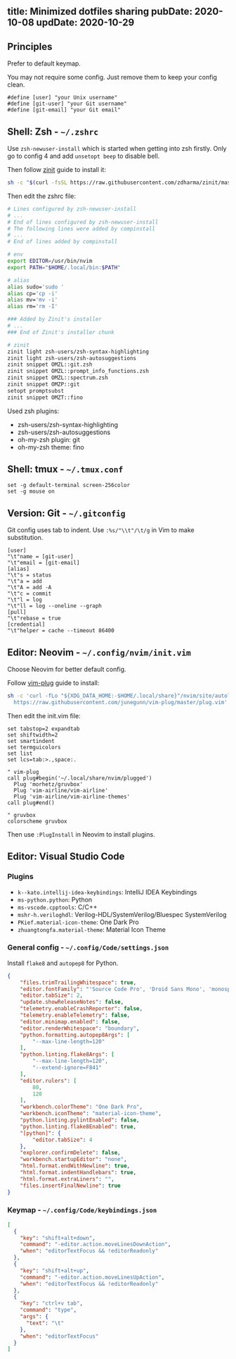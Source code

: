 title: Minimized dotfiles sharing
pubDate: 2020-10-08
updDate: 2020-10-29
---
## Principles

Prefer to default keymap.

You may not require some config.
Just remove them to keep your config clean.

```
#define [user] "your Unix username"
#define [git-user] "your Git username"
#define [git-email] "your Git email"
```

## Shell: Zsh - `~/.zshrc`

Use `zsh-newuser-install` which is started when getting into zsh firstly.
Only go to config 4 and add `unsetopt beep` to disable bell.

Then follow [zinit](https://github.com/zdharma/zinit) guide to install it:

```bash
sh -c "$(curl -fsSL https://raw.githubusercontent.com/zdharma/zinit/master/doc/install.sh)"
```

Then edit the zshrc file:

```bash
# Lines configured by zsh-newuser-install
# ...
# End of lines configured by zsh-newuser-install
# The following lines were added by compinstall
# ...
# End of lines added by compinstall

# env
export EDITOR=/usr/bin/nvim
export PATH="$HOME/.local/bin:$PATH"

# alias
alias sudo='sudo '
alias cp='cp -i'
alias mv='mv -i'
alias rm='rm -I'

### Added by Zinit's installer
# ...
### End of Zinit's installer chunk

# zinit
zinit light zsh-users/zsh-syntax-highlighting
zinit light zsh-users/zsh-autosuggestions
zinit snippet OMZL::git.zsh
zinit snippet OMZL::prompt_info_functions.zsh
zinit snippet OMZL::spectrum.zsh
zinit snippet OMZP::git
setopt promptsubst
zinit snippet OMZT::fino
```

Used zsh plugins:

- zsh-users/zsh-syntax-highlighting
- zsh-users/zsh-autosuggestions
- oh-my-zsh plugin: git
- oh-my-zsh theme: fino

## Shell: tmux - `~/.tmux.conf`

```
set -g default-terminal screen-256color
set -g mouse on
```

## Version: Git - `~/.gitconfig`

Git config uses tab to indent.
Use `:%s/"\\t"/\t/g` in Vim to make substitution.

```
[user]
"\t"name = [git-user]
"\t"email = [git-email]
[alias]
"\t"s = status
"\t"a = add
"\t"A = add -A
"\t"c = commit
"\t"l = log
"\t"ll = log --oneline --graph
[pull]
"\t"rebase = true
[credential]
"\t"helper = cache --timeout 86400
```

## Editor: Neovim - `~/.config/nvim/init.vim`

Choose Neovim for better default config.

Follow [vim-plug](https://github.com/junegunn/vim-plug) guide to install:

```bash
sh -c 'curl -fLo "${XDG_DATA_HOME:-$HOME/.local/share}"/nvim/site/autoload/plug.vim --create-dirs \
  https://raw.githubusercontent.com/junegunn/vim-plug/master/plug.vim'
```

Then edit the init.vim file:

```vim
set tabstop=2 expandtab
set shiftwidth=2
set smartindent
set termguicolors
set list
set lcs=tab:>.,space:.

" vim-plug
call plug#begin('~/.local/share/nvim/plugged')
  Plug 'morhetz/gruvbox'
  Plug 'vim-airline/vim-airline'
  Plug 'vim-airline/vim-airline-themes'
call plug#end()

" gruvbox
colorscheme gruvbox
```

Then use `:PlugInstall` in Neovim to install plugins.

## Editor: Visual Studio Code

### Plugins

- `k--kato.intellij-idea-keybindings`: IntelliJ IDEA Keybindings
- `ms-python.python`: Python
- `ms-vscode.cpptools`: C/C++
- `mshr-h.veriloghdl`: Verilog-HDL/SystemVerilog/Bluespec SystemVerilog
- `PKief.material-icon-theme`: One Dark Pro
- `zhuangtongfa.material-theme`: Material Icon Theme

### General config - `~/.config/Code/settings.json`

Install `flake8` and `autopep8` for Python.

```json
{
    "files.trimTrailingWhitespace": true,
    "editor.fontFamily": "'Source Code Pro', 'Droid Sans Mono', 'monospace', monospace, 'Droid Sans Fallback'",
    "editor.tabSize": 2,
    "update.showReleaseNotes": false,
    "telemetry.enableCrashReporter": false,
    "telemetry.enableTelemetry": false,
    "editor.minimap.enabled": false,
    "editor.renderWhitespace": "boundary",
    "python.formatting.autopep8Args": [
        "--max-line-length=120"
    ],
    "python.linting.flake8Args": [
        "--max-line-length=120",
        "--extend-ignore=F841"
    ],
    "editor.rulers": [
        80,
        120
    ],
    "workbench.colorTheme": "One Dark Pro",
    "workbench.iconTheme": "material-icon-theme",
    "python.linting.pylintEnabled": false,
    "python.linting.flake8Enabled": true,
    "[python]": {
        "editor.tabSize": 4
    },
    "explorer.confirmDelete": false,
    "workbench.startupEditor": "none",
    "html.format.endWithNewline": true,
    "html.format.indentHandlebars": true,
    "html.format.extraLiners": "",
    "files.insertFinalNewline": true
}
```

### Keymap - `~/.config/Code/keybindings.json`

```json
[
  {
    "key": "shift+alt+down",
    "command": "-editor.action.moveLinesDownAction",
    "when": "editorTextFocus && !editorReadonly"
  },
  {
    "key": "shift+alt+up",
    "command": "-editor.action.moveLinesUpAction",
    "when": "editorTextFocus && !editorReadonly"
  },
  {
    "key": "ctrl+v tab",
    "command": "type",
    "args": {
      "text": "\t"
    },
    "when": "editorTextFocus"
  }
]
```
